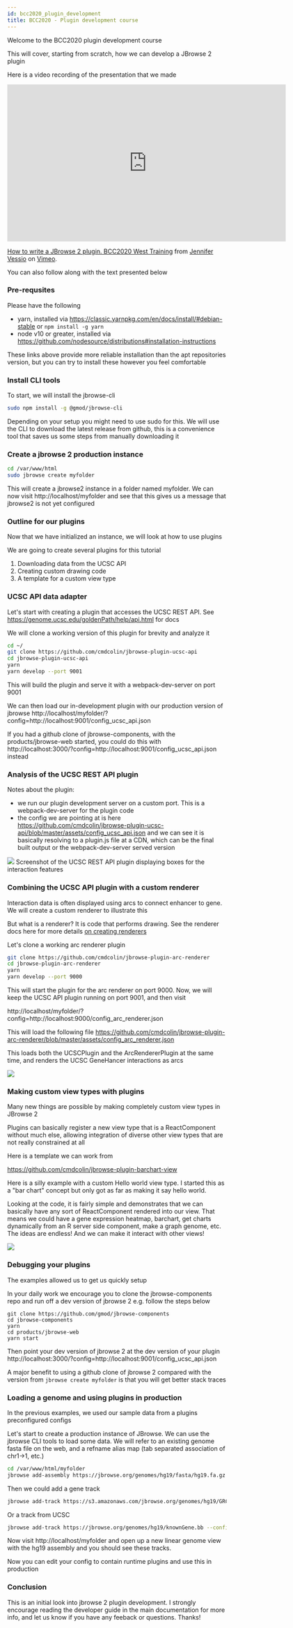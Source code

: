 ```yaml
---
id: bcc2020_plugin_development
title: BCC2020 - Plugin development course
---
```


Welcome to the BCC2020 plugin development course

This will cover, starting from scratch, how we can develop a JBrowse 2 plugin

Here is a video recording of the presentation that we made

<iframe src="https://player.vimeo.com/video/454450171" width="640" height="360" frameborder="0" allow="autoplay; fullscreen" allowfullscreen></iframe>
<p><a href="https://vimeo.com/454450171">How to write a JBrowse 2 plugin. BCC2020 West Training</a> from <a href="https://vimeo.com/user119241161">Jennifer Vessio</a> on <a href="https://vimeo.com">Vimeo</a>.</p>

You can also follow along with the text presented below

### Pre-requsites

Please have the following

- yarn, installed via https://classic.yarnpkg.com/en/docs/install/#debian-stable or `npm install -g yarn`
- node v10 or greater, installed via https://github.com/nodesource/distributions#installation-instructions

These links above provide more reliable installation than the apt repositories
version, but you can try to install these however you feel comfortable

### Install CLI tools

To start, we will install the jbrowse-cli

```sh
sudo npm install -g @gmod/jbrowse-cli
```

Depending on your setup you might need to use sudo for this. We will use the
CLI to download the latest release from github, this is a convenience tool that
saves us some steps from manually downloading it

### Create a jbrowse 2 production instance

```sh
cd /var/www/html
sudo jbrowse create myfolder
```

This will create a jbrowse2 instance in a folder named myfolder. We can now
visit http://localhost/myfolder and see that this gives us a message that
jbrowse2 is not yet configured

### Outline for our plugins

Now that we have initialized an instance, we will look at how to use plugins

We are going to create several plugins for this tutorial

1. Downloading data from the UCSC API
2. Creating custom drawing code
3. A template for a custom view type

### UCSC API data adapter

Let's start with creating a plugin that accesses the UCSC REST API. See https://genome.ucsc.edu/goldenPath/help/api.html for docs

We will clone a working version of this plugin for brevity and analyze it

```sh
cd ~/
git clone https://github.com/cmdcolin/jbrowse-plugin-ucsc-api
cd jbrowse-plugin-ucsc-api
yarn
yarn develop --port 9001
```

This will build the plugin and serve it with a webpack-dev-server on port 9001

We can then load our in-development plugin with our production version of
jbrowse
http://localhost/myfolder/?config=http://localhost:9001/config_ucsc_api.json

If you had a github clone of jbrowse-components, with the products/jbrowse-web
started, you could do this with
http://localhost:3000/?config=http://localhost:9001/config_ucsc_api.json
instead

### Analysis of the UCSC REST API plugin

Notes about the plugin:

- we run our plugin development server on a custom port. This is a webpack-dev-server for the plugin code
- the config we are pointing at is here https://github.com/cmdcolin/jbrowse-plugin-ucsc-api/blob/master/assets/config_ucsc_api.json and we can see it is basically resolving to a plugin.js file at a CDN, which can be the final built output or the webpack-dev-server served version

![](./img/bcc2020_img1.png)
Screenshot of the UCSC REST API plugin displaying boxes for the interaction features

### Combining the UCSC API plugin with a custom renderer

Interaction data is often displayed using arcs to connect enhancer to gene. We
will create a custom renderer to illustrate this

But what is a renderer? It is code that performs drawing. See the renderer docs
here for more details [on creating renderers](developer_creating_renderers)

Let's clone a working arc renderer plugin

```sh
git clone https://github.com/cmdcolin/jbrowse-plugin-arc-renderer
cd jbrowse-plugin-arc-renderer
yarn
yarn develop --port 9000
```

This will start the plugin for the arc renderer on port 9000. Now, we will keep
the UCSC API plugin running on port 9001, and then visit

http://localhost/myfolder/?config=http://localhost:9000/config_arc_renderer.json

This will load the following file
https://github.com/cmdcolin/jbrowse-plugin-arc-renderer/blob/master/assets/config_arc_renderer.json

This loads both the UCSCPlugin and the ArcRendererPlugin at the same time, and
renders the UCSC GeneHancer interactions as arcs

![](./img/bcc2020_img2.png)

### Making custom view types with plugins

Many new things are possible by making completely custom view types in JBrowse 2

Plugins can basically register a new view type that is a ReactComponent without
much else, allowing integration of diverse other view types that are not really
constrained at all

Here is a template we can work from

https://github.com/cmdcolin/jbrowse-plugin-barchart-view

Here is a silly example with a custom Hello world view type. I started this as
a "bar chart" concept but only got as far as making it say hello world.

Looking at the code, it is fairly simple and demonstrates that we can basically
have any sort of ReactComponent rendered into our view. That means we could
have a gene expression heatmap, barchart, get charts dynamically from an R
server side component, make a graph genome, etc. The ideas are endless! And we
can make it interact with other views!

![](./img/bcc2020_img3.png)

### Debugging your plugins

The examples allowed us to get us quickly setup

In your daily work we encourage you to clone the jbrowse-components repo and
run off a dev version of jbrowse 2 e.g. follow the steps below

```
git clone https://github.com/gmod/jbrowse-components
cd jbrowse-components
yarn
cd products/jbrowse-web
yarn start
```

Then point your dev version of jbrowse 2 at the dev version of your plugin
http://localhost:3000/?config=http://localhost:9001/config_ucsc_api.json

A major benefit to using a github clone of jbrowse 2 compared with the version
from `jbrowse create myfolder` is that you will get better stack traces

### Loading a genome and using plugins in production

In the previous examples, we used our sample data from a plugins preconfigured
configs

Let's start to create a production instance of JBrowse. We can use the jbrowse
CLI tools to load some data. We will refer to an existing genome fasta file on
the web, and a refname alias map (tab separated association of chr1->1, etc.)

```sh
cd /var/www/html/myfolder
jbrowse add-assembly https://jbrowse.org/genomes/hg19/fasta/hg19.fa.gz --refNameAliases https://jbrowse.org/genomes/hg19/hg19_aliases.txt
```

Then we could add a gene track

```sh
jbrowse add-track https://s3.amazonaws.com/jbrowse.org/genomes/hg19/GRCh37_latest_genomic.sort.gff.gz  --config '{"renderer": {"type": "SvgFeatureRenderer"}}'
```

Or a track from UCSC

```sh
jbrowse add-track https://jbrowse.org/genomes/hg19/knownGene.bb --config  '{"renderer": {"type": "SvgFeatureRenderer"} }'
```

Now visit http://localhost/myfolder and open up a new linear genome view with
the hg19 assembly and you should see these tracks.

Now you can edit your config to contain runtime plugins and use this in
production

### Conclusion

This is an initial look into jbrowse 2 plugin development. I strongly encourage
reading the developer guide in the main documentation for more info, and let us
know if you have any feeback or questions. Thanks!
